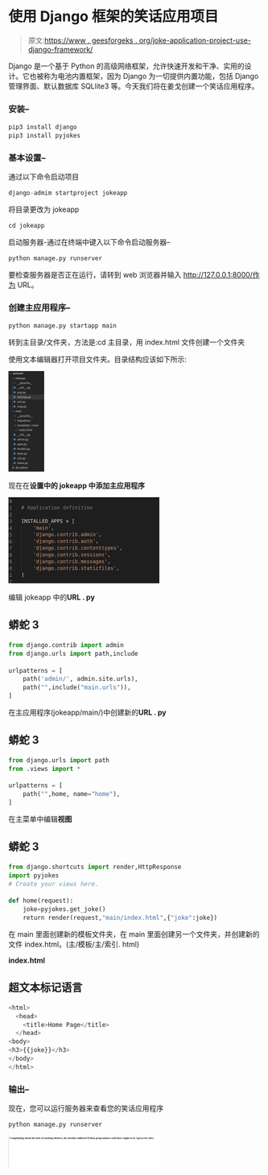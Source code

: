 # 使用 Django 框架的笑话应用项目

> 原文:[https://www . geesforgeks . org/joke-application-project-use-django-framework/](https://www.geeksforgeeks.org/joke-application-project-using-django-framework/)

Django 是一个基于 Python 的高级网络框架，允许快速开发和干净、实用的设计。它也被称为电池内置框架，因为 Django 为一切提供内置功能，包括 Django 管理界面、默认数据库 SQLlite3 等。今天我们将在姜戈创建一个笑话应用程序。

### **安装–**

```py
pip3 install django
pip3 install pyjokes
```

### **基本设置–**

通过以下命令启动项目

```py
django-admim startproject jokeapp
```

将目录更改为 jokeapp

```py
cd jokeapp
```

启动服务器-通过在终端中键入以下命令启动服务器–

```py
python manage.py runserver
```

要检查服务器是否正在运行，请转到 web 浏览器并输入 http://127.0.0.1:8000/作为 URL。

### 创建主应用程序–

```py
python manage.py startapp main
```

转到主目录/文件夹，方法是:cd 主目录，用 index.html 文件创建一个文件夹

使用文本编辑器打开项目文件夹。目录结构应该如下所示:

![](img/59e15d6e474f89dda261c3593f58d10c.png)

现在在**设置中的 jokeapp 中添加主应用程序**

![](img/87cdf455b288de2508781e2409acedb4.png)

编辑 jokeapp 中的**URL . py**

## 蟒蛇 3

```py
from django.contrib import admin
from django.urls import path,include

urlpatterns = [
    path('admin/', admin.site.urls),
    path("",include("main.urls")),
]
```

在主应用程序(jokeapp/main/)中创建新的**URL . py**

## 蟒蛇 3

```py
from django.urls import path
from .views import *

urlpatterns = [
    path("",home, name="home"),
]
```

在主菜单中编辑**视图**

## 蟒蛇 3

```py
from django.shortcuts import render,HttpResponse
import pyjokes
# Create your views here.

def home(request):
    joke=pyjokes.get_joke()
    return render(request,"main/index.html",{"joke":joke})
```

在 main 里面创建新的模板文件夹，在 main 里面创建另一个文件夹，并创建新的文件 index.html。(主/模板/主/索引. html)

**index.html**

## 超文本标记语言

```py
<html>
  <head>
    <title>Home Page</title>
  </head>
<body>
<h3>{{joke}}</h3>
</body>
</html>
```

### 输出–

现在，您可以运行服务器来查看您的笑话应用程序

```py
python manage.py runserver
```

![](img/beae73e0e45152adf5ba4937eb1eb437.png)